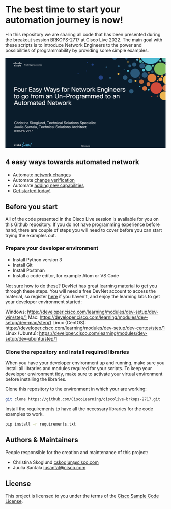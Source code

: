 # The best time to start your **automation journey** is **now**!
*In this repository we are sharing all code that has been presented during the breakout session BRKOPS-2717 at Cisco Live 2022. The main goal with these scripts is to introduce Network Engineers to the power and possibilities of programmability by providing some simple examples.

![Four Easy Ways for Network Engineers to go from an Un-Programmed to an Automated Network](title.png)

## 4 easy ways towards automated network
* Automate [network changes](1_Network_Changes/README.md)
* Automate [change verification](2_Change_Verification/README.md)
* Automate [adding new capabilities](3_New_Capabilities/README.md)
* [Get started today!](4_Get_Started/README.md)

## Before you start
All of the code presented in the Cisco Live session is available for you on this Github repository. If you do not have programming experience before hand, there are couple of steps you will need to cover before you can start trying the examples out.

### Prepare your developer environment
- Install Python version 3
- Install Git
- Install Postman
- Install a code editor, for example Atom or VS Code

Not sure how to do these? DevNet has great learning material to get you through these steps. You will need a free DevNet account to access the material, so register [here](https://developer.cisco.com/) if you haven't, and enjoy the learning labs to get your developer environment started:

Windows: https://developer.cisco.com/learning/modules/dev-setup/dev-win/step/1
Mac: https://developer.cisco.com/learning/modules/dev-setup/dev-mac/step/1
Linux (CentOS): https://developer.cisco.com/learning/modules/dev-setup/dev-centos/step/1
Linux (Ubuntu): https://developer.cisco.com/learning/modules/dev-setup/dev-ubuntu/step/1

### Clone the repository and install required libraries
When you have your developer environment up and running, make sure you install all libraries and modules required for your scripts. To keep your developer environment tidy, make sure to activate your virtual environment before installing the libraries.

Clone this repository to the environment in which your are working:
```bash
git clone https://github.com/CiscoLearning/ciscolive-brkops-2717.git
```

Install the requirements to have all the necessary libraries for the code examples to work.

```bash
pip install -r requirements.txt 
```

## Authors & Maintainers
People responsible for the creation and maintenance of this project:
* Christina Skoglund cskoglun@cisco.com
* Juulia Santala jusantal@cisco.com

## License
This project is licensed to you under the terms of the [Cisco Sample Code License](LICENSE).